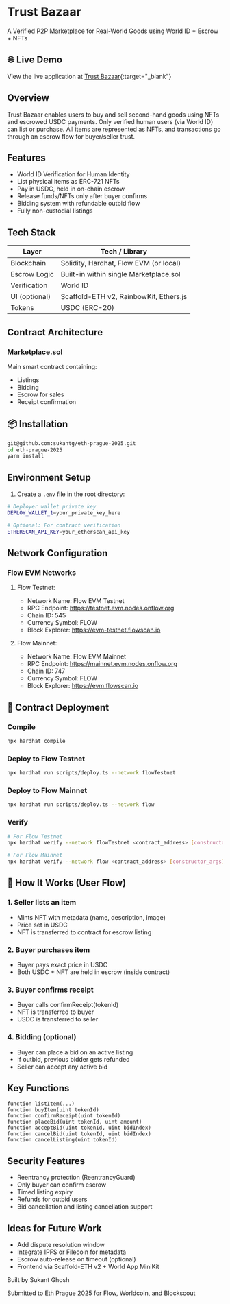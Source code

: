 # Trust Bazaar

A Verified P2P Marketplace for Real-World Goods using World ID + Escrow + NFTs

## 🌐 Live Demo

View the live application at [Trust Bazaar](https://trust-bazaar.vercel.app/){:target="_blank"}

## Overview

Trust Bazaar enables users to buy and sell second-hand goods using NFTs and escrowed USDC payments. Only verified human users (via World ID) can list or purchase. All items are represented as NFTs, and transactions go through an escrow flow for buyer/seller trust.

## Features

- World ID Verification for Human Identity
- List physical items as ERC-721 NFTs
- Pay in USDC, held in on-chain escrow
- Release funds/NFTs only after buyer confirms
- Bidding system with refundable outbid flow
- Fully non-custodial listings

## Tech Stack

| Layer         | Tech / Library                         |
| ------------- | -------------------------------------- |
| Blockchain    | Solidity, Hardhat, Flow EVM (or local) |
| Escrow Logic  | Built-in within single Marketplace.sol |
| Verification  | World ID                               |
| UI (optional) | Scaffold-ETH v2, RainbowKit, Ethers.js |
| Tokens        | USDC (ERC-20)                          |

## Contract Architecture

### Marketplace.sol

Main smart contract containing:

- Listings
- Bidding
- Escrow for sales
- Receipt confirmation

## 📦 Installation

```bash
git@github.com:sukantg/eth-prague-2025.git
cd eth-prague-2025
yarn install
```

## Environment Setup

1. Create a `.env` file in the root directory:
```bash
# Deployer wallet private key
DEPLOY_WALLET_1=your_private_key_here

# Optional: For contract verification
ETHERSCAN_API_KEY=your_etherscan_api_key
```

## Network Configuration

### Flow EVM Networks

1. Flow Testnet:
   - Network Name: Flow EVM Testnet
   - RPC Endpoint: https://testnet.evm.nodes.onflow.org
   - Chain ID: 545
   - Currency Symbol: FLOW
   - Block Explorer: https://evm-testnet.flowscan.io

2. Flow Mainnet:
   - Network Name: Flow EVM Mainnet
   - RPC Endpoint: https://mainnet.evm.nodes.onflow.org
   - Chain ID: 747
   - Currency Symbol: FLOW
   - Block Explorer: https://evm.flowscan.io

## 📜 Contract Deployment

### Compile

```bash
npx hardhat compile
```

### Deploy to Flow Testnet

```bash
npx hardhat run scripts/deploy.ts --network flowTestnet
```

### Deploy to Flow Mainnet

```bash
npx hardhat run scripts/deploy.ts --network flow
```

### Verify

```bash
# For Flow Testnet
npx hardhat verify --network flowTestnet <contract_address> [constructor_args]

# For Flow Mainnet
npx hardhat verify --network flow <contract_address> [constructor_args]
```

## 🧾 How It Works (User Flow)

### 1. Seller lists an item

- Mints NFT with metadata (name, description, image)
- Price set in USDC
- NFT is transferred to contract for escrow listing

### 2. Buyer purchases item

- Buyer pays exact price in USDC
- Both USDC + NFT are held in escrow (inside contract)

### 3. Buyer confirms receipt

- Buyer calls confirmReceipt(tokenId)
- NFT is transferred to buyer
- USDC is transferred to seller

### 4. Bidding (optional)

- Buyer can place a bid on an active listing
- If outbid, previous bidder gets refunded
- Seller can accept any active bid

## Key Functions

```solidity
function listItem(...)
function buyItem(uint tokenId)
function confirmReceipt(uint tokenId)
function placeBid(uint tokenId, uint amount)
function acceptBid(uint tokenId, uint bidIndex)
function cancelBid(uint tokenId, uint bidIndex)
function cancelListing(uint tokenId)
```

## Security Features

- Reentrancy protection (ReentrancyGuard)
- Only buyer can confirm escrow
- Timed listing expiry
- Refunds for outbid users
- Bid cancellation and listing cancellation support

## Ideas for Future Work

- Add dispute resolution window
- Integrate IPFS or Filecoin for metadata
- Escrow auto-release on timeout (optional)
- Frontend via Scaffold-ETH v2 + World App MiniKit

Built by Sukant Ghosh

Submitted to Eth Prague 2025 for Flow, Worldcoin, and Blockscout
